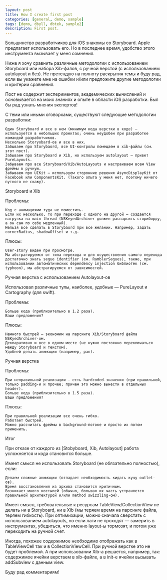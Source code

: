 ```yaml
---
layout: post
title: How I create first post
categories: [general, demo, sample]
tags: [demo, dbyll, dbtek, sample2]
description: First post.
---
```


Большинство разработчиков для iOS знакомы со Storyboard. Apple предлагает использовать его. Но в последнее время, удобство этого инструмента вызывает у меня сомнения.

Ниже я хочу сравнить различные методологии с использованием Storyboard или набора Xib-фалов, с ручной верстой (с использованием autolayout и без). Не претендую на полноту раскрытия темы и буду рад, если вы укажете мне на ошибки и/или предложите другие методологии и критерии сравнения.

Пост не содержит экспериментов, академических вычислений и основывается на моих знаниях и опыте в области iOS разработки. Был бы рад узнать мнения экспертов!

С теми или иными оговорками, существуют следующие методологии разработки:

    Один Storyboard и все в нем (минимум кода верстки в коде) — используется в небольших проектах; очень неудобен при разработке командой разработчиков.
    Несколько Storyobard-ов и все в них.
    Забываем про Storybaord, все UI-контролы помещаем в xib-файлы (см. этот пост).
    Забываем про Storyboard и Xib, но используем autolayout — привет PureLayouts.
    Забываем про все Storyboard/Xib/AutoLayouts и настраиваем всем View фреймы в ручную.
    Забываем про UIKit — используем сторонние решения AsyncDisplayKit от Facebook или ComponentsKit. (Такого опыта у меня нет, поэтому ничего путного не скажу).


Storyboard и Xib

Проблемы:

    Код с анимациями туда не поместить.
    Если их несколько, то при переходе с одного на другой — создается нагрузка на main thread (NSKeyedArchiver должен распарсить сториборду, а он сам по себе медленный).
    Нельзя все сделать в Storybaord при все желании. Например, задать cornerRadius, shadowOffset и т.д.


Плюсы:

    User-story виден при просмотре.
    Мы абстрагируемся от типа перехода и для осуществления самого перехода достаточно знать segue identifier (см. RamblerSegues), также, при использовании автоматических dependency injection библиотек (см. typhoon), мы абстрагируемся от зависимостей.


Ручная верстка с использованием Autolayout-ов

Использовал различные тулы, наиболее, удобные — PureLayout и Cartography (для swift).

Проблемы:

    Больше кода (приблизительно в 1.2 раза).
    Ваши предложения?


Плюсы:

    Немного быстрей — экономим на парсинге Xib/Storyboard файла NSKyedArchiver-ом.
    Декларативно и все в одном месте (не нужно постоянно переключаться между Storyboard и текстом).
    Удобней делать анимации (например, pan).


Ручная верстка

Проблемы:

    При неправильной реализации — есть hardcoded-значения (при правильной, только padding-и и прочее; причем это можно вынести в отдельных header).
    Больше кода (приблизительно в 1.5 раза).
    Ваши предложения?


Плюсы:

    При правильной реализации все очень гибко.
    Работает быстрей.
    Можно рассчитать фреймы в background-потоке и просто их потом применить.


Итог

При отказе от каждого из [Stobyboard, Xib, Autolayout] работа усложняется и кода становится больше.

Имеет смысл не использовать Storyboard (не обязательно полностью), если:

    Делаем сложные анимации (отпадает необходимость кидать кучу outlet-ов).
    Время восстановления из архива становится критичным.
    Возникает много костылей (обычно, большая их часть устраняется правильной архитектурой и/или method swizzling-ом).


Имеет смысл, требовательные к ресурсам TableView/CollectionView не делать ни в Storyboard, ни в Xib (мы теряем время на парсинге файла, теряем гибкость). При оптимизации, можно сначала сверстать с использованием autolayouts, но если лаги не проходят — замерить в инструментах, убедиться, что именно layout-ы тормозят, и потом уже переходить на ручной счет.

Иногда, похожее содержимое необходимо отображать как в TableViewCell так и в CollectionViewCell. При ручной верстке это не будет проблемой. А при использовании Xib-а решается, например, так: содержимое ячейки верстаем в xib-файле, а в init-е ячейки вызывать addSubview с данным view.

Буду рад комментариям! 
